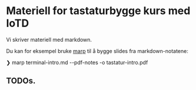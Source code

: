 
# Materiell for tastaturbygge kurs med IoTD

Vi skriver materiell med markdown.

Du kan for eksempel bruke 
[marp](https://marp.app/)
til å bygge slides fra markdown-notatene:

❯ marp terminal-intro.md --pdf-notes -o tastatur-intro.pdf 


## TODOs.


